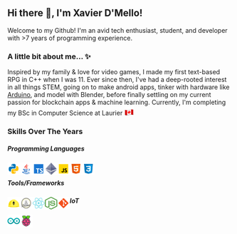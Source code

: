 ## Hi there 👋, I'm Xavier D'Mello!
Welcome to my Github! I'm an avid tech enthusiast, student, and developer with >7 years of programming experience.

### A little bit about me... ✨
Inspired by my family & love for video games, I made my first text-based RPG in C++ when I was 11. Ever since then, I've had a deep-rooted interest in all things STEM, going on to make android apps, tinker with hardware like [Arduino](https://www.arduino.cc/), and model with Blender, before finally settling on my current passion for blockchain apps & machine learning. Currently, I'm completing my BSc in Computer Science at Laurier <img src="images/flag-canada.png" width="21" height="21"/>

### Skills Over The Years
##### Programming Languages
<img align="left" src="./images/python.svg" width="28" height="28">
<img align="left" src="./images/java.svg" width="28" height="28">
<img align="left" src="./images/typescript.svg" width="28" height="28">
<img align="left" src="./images/ethereum.svg" width="28" height="28">
<img align="left" src="./images/javascript.svg" width="28" height="28">
<img align="left" src="./images/html.svg" width="28" height="28">
<img align="left" src="./images/css3.svg" width="28" height="28"><br/>

#####  Tools/Frameworks
<img align="left" src="./images/hardhat.png" width="28" height="28">
<img align="left" src="./images/brownie.png" width="28" height="28">
<img align="left" src="./images/react.svg" width="28" height="28">
<img align="left" src="./images/node.png" width="28" height="28">
<img align="left" src="./images/git.svg" width="28" height="28">

##### IoT
<img align="left" src="./images/arduino.svg" width="28" height="28">
<img align="left" src="./images/raspberry-pi.svg" width="28" height="28"><br/>

